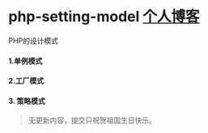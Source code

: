 # php-setting-model [个人博客](https://www.guohongfu.top/?l=github)

PHP的设计模式

#### 1.单例模式

#### 2.工厂模式

#### 3. 策略模式

> 无更新内容，提交只祝贺祖国生日快乐。

